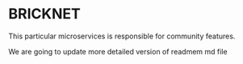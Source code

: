 # BRICKNET


This particular microservices is responsible for community features. 

We are going to update more detailed version of readmem md file
